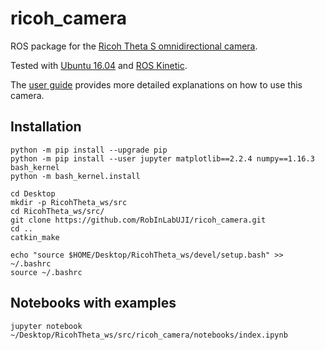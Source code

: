 # ricoh_camera

ROS package for the [Ricoh Theta S omnidirectional camera](https://theta360.com/en/about/theta/s.html).

Tested with [Ubuntu 16.04](http://releases.ubuntu.com/16.04/) and [ROS Kinetic](http://wiki.ros.org/kinetic).

The [user guide](https://support.theta360.com/en/manual/s/index.html) provides more detailed explanations 
on how to use this camera.

## Installation

    python -m pip install --upgrade pip
    python -m pip install --user jupyter matplotlib==2.2.4 numpy==1.16.3 bash_kernel
    python -m bash_kernel.install
   
    cd Desktop
    mkdir -p RicohTheta_ws/src
    cd RicohTheta_ws/src/
    git clone https://github.com/RobInLabUJI/ricoh_camera.git
    cd ..
    catkin_make
   
    echo "source $HOME/Desktop/RicohTheta_ws/devel/setup.bash" >> ~/.bashrc
    source ~/.bashrc

## Notebooks with examples

    jupyter notebook ~/Desktop/RicohTheta_ws/src/ricoh_camera/notebooks/index.ipynb
   
